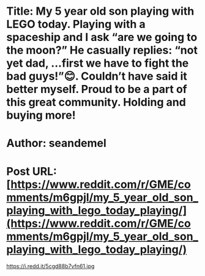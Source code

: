 # Title: My 5 year old son playing with LEGO today. Playing with a spaceship and I ask “are we going to the moon?” He casually replies: “not yet dad, ...first we have to fight the bad guys!”😊. Couldn’t have said it better myself. Proud to be a part of this great community. Holding and buying more!
# Author: seandemel
# Post URL: [https://www.reddit.com/r/GME/comments/m6gpjl/my_5_year_old_son_playing_with_lego_today_playing/](https://www.reddit.com/r/GME/comments/m6gpjl/my_5_year_old_son_playing_with_lego_today_playing/)


https://i.redd.it/5cgd88b7vfn61.jpg